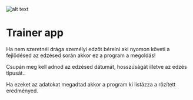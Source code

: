 ![alt text](https://www.hussle.com/blog/wp-content/uploads/2020/12/Gym-structure-1080x675.png)
<h1>Trainer app</h1>
<p>Ha nem szeretnél drága személyi edzőt bérelni aki nyomon követi a fejlődésed az edzésed során akkor ez a program a megoldás!</p>
<p>Csupán meg kell adnod az edzésed dátumát, hosszúságát illetve az edzés típusát..</p>
<p>Ha ezeket az adatokat megadtad akkor a program ki listázza a rözített eredményed.</p>
